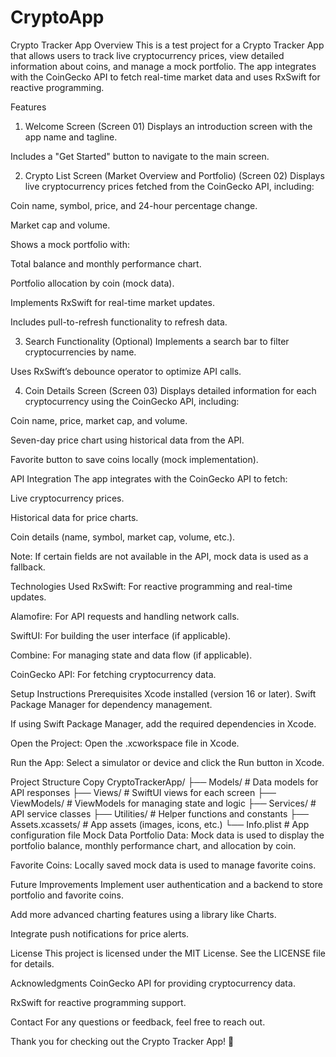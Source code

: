 # CryptoApp
Crypto Tracker App
Overview
This is a test project for a Crypto Tracker App that allows users to track live cryptocurrency prices, view detailed information about coins, and manage a mock portfolio. The app integrates with the CoinGecko API to fetch real-time market data and uses RxSwift for reactive programming.

Features
1. Welcome Screen (Screen 01)
Displays an introduction screen with the app name and tagline.

Includes a "Get Started" button to navigate to the main screen.

2. Crypto List Screen (Market Overview and Portfolio) (Screen 02)
Displays live cryptocurrency prices fetched from the CoinGecko API, including:

Coin name, symbol, price, and 24-hour percentage change.

Market cap and volume.

Shows a mock portfolio with:

Total balance and monthly performance chart.

Portfolio allocation by coin (mock data).

Implements RxSwift for real-time market updates.

Includes pull-to-refresh functionality to refresh data.

3. Search Functionality (Optional)
Implements a search bar to filter cryptocurrencies by name.

Uses RxSwift’s debounce operator to optimize API calls.

4. Coin Details Screen (Screen 03)
Displays detailed information for each cryptocurrency using the CoinGecko API, including:

Coin name, price, market cap, and volume.

Seven-day price chart using historical data from the API.

Favorite button to save coins locally (mock implementation).

API Integration
The app integrates with the CoinGecko API to fetch:

Live cryptocurrency prices.

Historical data for price charts.

Coin details (name, symbol, market cap, volume, etc.).

Note: If certain fields are not available in the API, mock data is used as a fallback.

Technologies Used
RxSwift: For reactive programming and real-time updates.

Alamofire: For API requests and handling network calls.

SwiftUI: For building the user interface (if applicable).

Combine: For managing state and data flow (if applicable).

CoinGecko API: For fetching cryptocurrency data.

Setup Instructions
Prerequisites
Xcode installed (version 16 or later).
Swift Package Manager for dependency management.

If using Swift Package Manager, add the required dependencies in Xcode.

Open the Project:
Open the .xcworkspace file in Xcode.

Run the App:
Select a simulator or device and click the Run button in Xcode.

Project Structure
Copy
CryptoTrackerApp/
├── Models/               # Data models for API responses
├── Views/                # SwiftUI views for each screen
├── ViewModels/           # ViewModels for managing state and logic
├── Services/             # API service classes
├── Utilities/            # Helper functions and constants
├── Assets.xcassets/      # App assets (images, icons, etc.)
└── Info.plist            # App configuration file
Mock Data
Portfolio Data: Mock data is used to display the portfolio balance, monthly performance chart, and allocation by coin.

Favorite Coins: Locally saved mock data is used to manage favorite coins.

Future Improvements
Implement user authentication and a backend to store portfolio and favorite coins.

Add more advanced charting features using a library like Charts.

Integrate push notifications for price alerts.

License
This project is licensed under the MIT License. See the LICENSE file for details.

Acknowledgments
CoinGecko API for providing cryptocurrency data.

RxSwift for reactive programming support.

Contact
For any questions or feedback, feel free to reach out.

Thank you for checking out the Crypto Tracker App! 🚀
